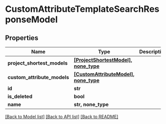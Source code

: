 # CustomAttributeTemplateSearchResponseModel


## Properties
Name | Type | Description | Notes
------------ | ------------- | ------------- | -------------
**project_shortest_models** | [**[ProjectShortestModel], none_type**](ProjectShortestModel.md) |  | [optional] 
**custom_attribute_models** | [**[CustomAttributeModel], none_type**](CustomAttributeModel.md) |  | [optional] 
**id** | **str** |  | [optional] 
**is_deleted** | **bool** |  | [optional] 
**name** | **str, none_type** |  | [optional] 

[[Back to Model list]](../README.md#documentation-for-models) [[Back to API list]](../README.md#documentation-for-api-endpoints) [[Back to README]](../README.md)


